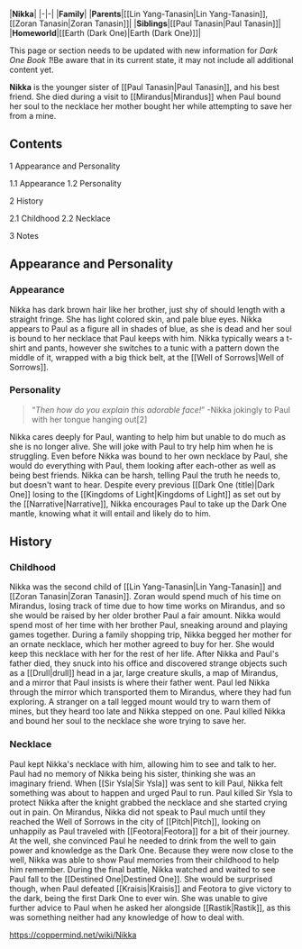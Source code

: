 |**Nikka**|
|-|-|
|**Family**|
|**Parents**|[[Lin Yang-Tanasin\|Lin Yang-Tanasin]], [[Zoran Tanasin\|Zoran Tanasin]]|
|**Siblings**|[[Paul Tanasin\|Paul Tanasin]]|
|**Homeworld**|[[Earth (Dark One)\|Earth (Dark One)]]|

This page or section needs to be updated with new information for *Dark One Book 1*!Be aware that in its current state, it may not include all additional content yet.

**Nikka** is the younger sister of [[Paul Tanasin\|Paul Tanasin]], and his best friend. She died during a visit to [[Mirandus\|Mirandus]] when Paul bound her soul to the necklace her mother bought her while attempting to save her from a mine.

## Contents

1 Appearance and Personality

1.1 Appearance
1.2 Personality


2 History

2.1 Childhood
2.2 Necklace


3 Notes


## Appearance and Personality
### Appearance
Nikka has dark brown hair like her brother, just shy of should length with a straight fringe. She has light colored skin, and pale blue eyes. Nikka appears to Paul as a figure all in shades of blue, as she is dead and her soul is bound to her necklace that Paul keeps with him.
Nikka typically wears a t-shirt and pants, however she switches to a tunic with a pattern down the middle of it, wrapped with a big thick belt, at the [[Well of Sorrows\|Well of Sorrows]].

### Personality
>“*Then how do you explain this adorable face!*”
\-Nikka jokingly to Paul with her tongue hanging out[2]

Nikka cares deeply for Paul, wanting to help him but unable to do much as she is no longer alive. She will joke with Paul to try help him when he is struggling. Even before Nikka was bound to her own necklace by Paul, she would do everything with Paul, them looking after each-other as well as being best friends.
Nikka can be harsh, telling Paul the truth he needs to, but doesn't want to hear. Despite every previous [[Dark One (title)\|Dark One]] losing to the [[Kingdoms of Light\|Kingdoms of Light]] as set out by the [[Narrative\|Narrative]], Nikka encourages Paul to take up the Dark One mantle, knowing what it will entail and likely do to him.


## History
### Childhood
Nikka was the second child of [[Lin Yang-Tanasin\|Lin Yang-Tanasin]] and [[Zoran Tanasin\|Zoran Tanasin]]. Zoran would spend much of his time on Mirandus, losing track of time due to how time works on Mirandus, and so she would be raised by her older brother Paul a fair amount. Nikka would spend most of her time with her brother Paul, sneaking around and playing games together. During a family shopping trip, Nikka begged her mother for an ornate necklace, which her mother agreed to buy for her. She would keep this necklace with her for the rest of her life.
After Nikka and Paul's father died, they snuck into his office and discovered strange objects such as a [[Drull\|drull]] head in a jar, large creature skulls, a map of Mirandus, and a mirror that Paul insists is where their father went. Paul led Nikka through the mirror which transported them to Mirandus, where they had fun exploring. A stranger on a tall legged mount would try to warn them of mines, but they heard too late and Nikka stepped on one. Paul killed Nikka and bound her soul to the necklace she wore trying to save her.

### Necklace
Paul kept Nikka's necklace with him, allowing him to see and talk to her. Paul had no memory of Nikka being his sister, thinking she was an imaginary friend. When [[Sir Ysla\|Sir Ysla]] was sent to kill Paul, Nikka felt something was about to happen and urged Paul to run. Paul killed Sir Ysla to protect Nikka after the knight grabbed the necklace and she started crying out in pain.
On Mirandus, Nikka did not speak to Paul much until they reached the Well of Sorrows in the city of [[Pitch\|Pitch]], looking on unhappily as Paul traveled with [[Feotora\|Feotora]] for a bit of their journey. At the well, she convinced Paul he needed to drink from the well to gain power and knowledge as the Dark One. Because they were now close to the well, Nikka was able to show Paul memories from their childhood to help him remember.
During the final battle, Nikka watched and waited to see Paul fall to the [[Destined One\|Destined One]]. She would be surprised though, when Paul defeated [[Kraisis\|Kraisis]] and Feotora to give victory to the dark, being the first Dark One to ever win. She was unable to give further advice to Paul when he asked her alongside [[Rastik\|Rastik]], as this was something neither had any knowledge of how to deal with.



https://coppermind.net/wiki/Nikka
